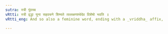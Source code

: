 ```yaml
---
sutra: स्त्री पुंवच्च
vRtti: स्त्री वृद्धा यूना सहवचने शिष्यते तल्लक्षणश्चेदेव विशेषो भवति ॥
vRtti_eng: And so also a feminine word, ending with a _vriddha_ affix, when similarly spoken along with the same word but which ends with a _yuvan_ affix, is only retained; and it is treated like a masculine.

---
```

